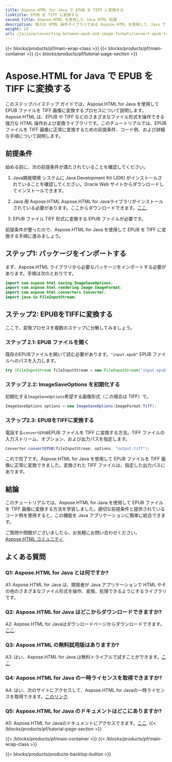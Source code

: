 ```yaml
---
title: Aspose.HTML for Java で EPUB を TIFF に変換する
linktitle: EPUB を TIFF に変換する
second_title: Aspose.HTML を使用した Java HTML 処理
description: 強力な HTML 操作ライブラリである Aspose.HTML を使用して、Java で EPUB ファイルを TIFF 画像に変換する方法を学習します。
weight: 14
url: /ja/java/converting-between-epub-and-image-formats/convert-epub-to-tiff/
---
```


{{< blocks/products/pf/main-wrap-class >}}
{{< blocks/products/pf/main-container >}}
{{< blocks/products/pf/tutorial-page-section >}}

# Aspose.HTML for Java で EPUB を TIFF に変換する

このステップバイステップ ガイドでは、Aspose.HTML for Java を使用して EPUB ファイルを TIFF 画像に変換するプロセスについて説明します。Aspose.HTML は、EPUB や TIFF などのさまざまなファイル形式を操作できる強力な HTML 操作および変換ライブラリです。このチュートリアルでは、EPUB ファイルを TIFF 画像に正常に変換するための前提条件、コード例、および詳細な手順について説明します。

## 前提条件

始める前に、次の前提条件が満たされていることを確認してください。

1. Java開発環境
システムに Java Development Kit (JDK) がインストールされていることを確認してください。Oracle Web サイトからダウンロードしてインストールできます。

2. Java 用 Aspose.HTML
 Aspose.HTML for Javaライブラリがインストールされている必要があります。ここからダウンロードできます。[ここ](https://releases.aspose.com/html/java/).

3. EPUB ファイル
TIFF 形式に変換する EPUB ファイルが必要です。

前提条件が整ったので、Aspose.HTML for Java を使用して EPUB を TIFF に変換する手順に進みましょう。

## ステップ1: パッケージをインポートする

まず、Aspose.HTML ライブラリから必要なパッケージをインポートする必要があります。手順は次のとおりです。

```java
import com.aspose.html.saving.ImageSaveOptions;
import com.aspose.html.rendering.image.ImageFormat;
import com.aspose.html.converters.Converter;
import java.io.FileInputStream;
```

## ステップ2: EPUBをTIFFに変換する

ここで、変換プロセスを複数のステップに分解してみましょう。

### ステップ 2.1: EPUB ファイルを開く

既存のEPUBファイルを開いて読む必要があります。`"input.epub"` EPUB ファイルへのパスを入力します。

```java
try (FileInputStream fileInputStream = new FileInputStream("input.epub")) {
```

### ステップ 2.2: ImageSaveOptions を初期化する

初期化する`ImageSaveOptions`希望する画像形式（この場合は TIFF）で。

```java
ImageSaveOptions options = new ImageSaveOptions(ImageFormat.Tiff);
```

### ステップ2.3: EPUBをTIFFに変換する

電話する`convertEPUB`EPUB ファイルを TIFF に変換する方法。TIFF ファイルの入力ストリーム、オプション、および出力パスを指定します。

```java
Converter.convertEPUB(fileInputStream, options, "output.tiff");
```

これで完了です。Aspose.HTML for Java を使用して EPUB ファイルを TIFF 画像に正常に変換できました。変換された TIFF ファイルは、指定した出力パスにあります。

## 結論

このチュートリアルでは、Aspose.HTML for Java を使用して EPUB ファイルを TIFF 画像に変換する方法を学習しました。適切な前提条件と提供されているコード例を使用すると、この機能を Java アプリケーションに簡単に統合できます。

ご質問や問題がございましたら、お気軽にお問い合わせください。[Aspose.HTML コミュニティ](https://forum.aspose.com/).

## よくある質問

### Q1: Aspose.HTML for Java とは何ですか?

A1: Aspose.HTML for Java は、開発者が Java アプリケーションで HTML やその他のさまざまなファイル形式を操作、変換、処理できるようにするライブラリです。

### Q2: Aspose.HTML for Java はどこからダウンロードできますか?

 A2: Aspose.HTML for Javaはダウンロードページからダウンロードできます。[ここ](https://releases.aspose.com/html/java/).

### Q3: Aspose.HTML の無料試用版はありますか?

 A3: はい、Aspose.HTML for Java は無料トライアルで試すことができます。[ここ](https://releases.aspose.com/).

### Q4: Aspose.HTML for Java の一時ライセンスを取得できますか?

 A4: はい、次のサイトにアクセスして、Aspose.HTML for Javaの一時ライセンスを取得できます。[このリンク](https://purchase.aspose.com/temporary-license/).

### Q5: Aspose.HTML for Java のドキュメントはどこにありますか?

 A5: Aspose.HTML for Javaのドキュメントにアクセスできます。[ここ](https://reference.aspose.com/html/java/).
{{< /blocks/products/pf/tutorial-page-section >}}

{{< /blocks/products/pf/main-container >}}
{{< /blocks/products/pf/main-wrap-class >}}

{{< blocks/products/products-backtop-button >}}
